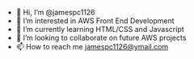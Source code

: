 - 👋 Hi, I’m @jamespc1126
- 👀 I’m interested in AWS Front End Development
- 🌱 I’m currently learning HTML/CSS and Javascript
- 💞️ I’m looking to collaborate on future AWS projects
- 📫 How to reach me jamespc1126@ymail.com

<!---
jamespc1126/jamespc1126 is a ✨ special ✨ repository because its `README.md` (this file) appears on your GitHub profile.
You can click the Preview link to take a look at your changes.
--->
